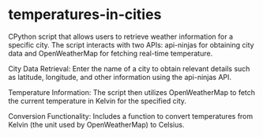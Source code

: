 ﻿# temperatures-in-cities
 CPython script that allows users to retrieve weather information for a specific city. The script interacts with two APIs: api-ninjas for obtaining city data and OpenWeatherMap for fetching real-time temperature.

 City Data Retrieval: Enter the name of a city to obtain relevant details such as latitude, longitude, and other information using the api-ninjas API.

Temperature Information: The script then utilizes OpenWeatherMap to fetch the current temperature in Kelvin for the specified city.

Conversion Functionality: Includes a function to convert temperatures from Kelvin (the unit used by OpenWeatherMap) to Celsius.
